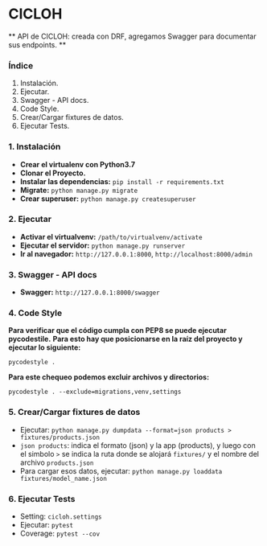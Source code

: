 # CICLOH #

** API de CICLOH: creada con DRF, agregamos Swagger para
 documentar sus endpoints. **

### Índice ###

1. Instalación.
2. Ejecutar.
3. Swagger - API docs.
4. Code Style.
5. Crear/Cargar fixtures de datos.
6. Ejecutar Tests.


### 1. Instalación ###

- **Crear el virtualenv con Python3.7**
- **Clonar el Proyecto.**
- **Instalar las dependencias:** `pip install -r requirements.txt`
- **Migrate:** `python manage.py migrate`
- **Crear superuser:** `python manage.py createsuperuser`

### 2. Ejecutar ###

- **Activar el virtualvenv:** `/path/to/virtualvenv/activate`
- **Ejecutar el servidor:** `python manage.py runserver`
- **Ir al navegador:** `http://127.0.0.1:8000`, `http://localhost:8000/admin`

### 3. Swagger - API docs ###
- **Swagger:** `http://127.0.0.1:8000/swagger`


### 4. Code Style ###

**Para verificar que el código cumpla con PEP8 se puede ejecutar pycodestile.**
**Para esto hay que posicionarse en la raíz del proyecto y ejecutar lo siguiente:**

`pycodestyle .`

**Para este chequeo podemos excluir archivos y directorios:**

`pycodestyle . --exclude=migrations,venv,settings`


### 5. Crear/Cargar fixtures de datos ###

- Ejecutar: `python manage.py dumpdata --format=json products > fixtures/products.json`
- `json products`: indica el formato (json) y la app (products), y luego con el simbolo `>`
   se indica la ruta donde se alojará `fixtures/` y el nombre del archivo `products.json`
- Para cargar esos datos, ejecutar: `python manage.py loaddata fixtures/model_name.json`


### 6. Ejecutar Tests ###

- Setting: `cicloh.settings`
- Ejecutar: `pytest`
- Coverage: `pytest --cov`